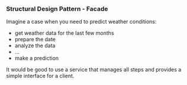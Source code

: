 ### Structural Design Pattern - Facade

Imagine a case when you need to predict weather conditions:
- get weather data for the last few months
- prepare the date
- analyze the data
- ...
- make a prediction

It would be good to use a service that manages all steps and provides a simple interface for a client.